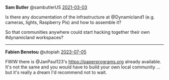 **Sam Butler** @sambutlerUS [2021-03-03](https://x.com/sambutlerUS/status/1366957787104890884)

Is there any documentation of the infrastructure at @Dynamicland1 (e.g. cameras, lights, Raspberry Pis) and how to assemble it?

So that communities anywhere could start hacking together their own #dynamicland workspaces?


---

**Fabien Benetou** @utopiah [2023-07-05](https://x.com/utopiah/status/1676480780657205250)

FWIW there is @JanPaul123's https://paperprograms.org already available. It's not the same and you would have to build your own local community ... but it's really a dream I'd recommend not to wait.